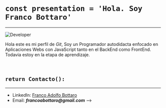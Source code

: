 # `const presentation = 'Hola. Soy Franco Bottaro'`

---

![Developer](https://pixabay.com/get/g7ba5a0e18928206bd61f67daa74626bc1ccdfa31ec2bf0e961fd7ddb97d73550794ded644cf869bae8893588048d8a725cddbc3b5e0b37cdbed54927f24a4ca2e74c03e90a37e5aadf738a9c85a9e317_1920.jpg?attachment=)

Hola este es mi perfil de _Git_, Soy un Programador autodidacta enfocado en Aplicaciones Webs con JavaScript tanto en el BackEnd como FrontEnd. Todavia estoy en la etapa de aprendizaje.

<br>

## `return Contacto():`

---

- LinkedIn: [Franco Adolfo Bottaro](https://www.linkedin.com/in/franco-adolfo-bottaro-4a1499193)
- Email: **_francoabottaro@gmail.com_**
-->
